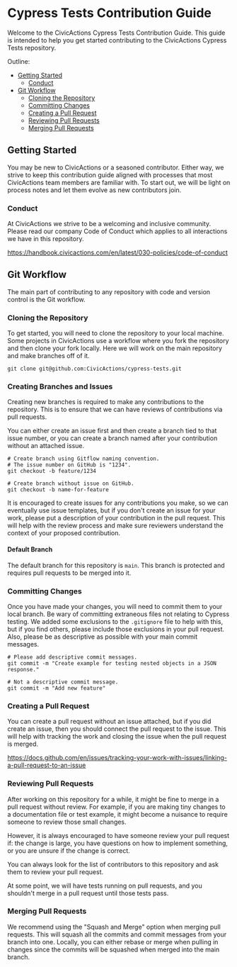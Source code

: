 # Cypress Tests Contribution Guide

Welcome to the CivicActions Cypress Tests Contribution Guide. This guide is intended to help you get started 
contributing to the CivicActions Cypress Tests repository.

Outline:
- [Getting Started](#getting-started)
  - [Conduct](#resources)
- [Git Workflow](#git-workflow)
  - [Cloning the Repository](#cloning-the-repository)
  - [Committing Changes](#committing-changes)
  - [Creating a Pull Request](#creating-a-pull-request)
  - [Reviewing Pull Requests](#reviewing-pull-requests)
  - [Merging Pull Requests](#merging-pull-requests)

## Getting Started

You may be new to CivicActions or a seasoned contributor. Either way, we strive to keep this contribution guide 
aligned with processes that most CivicActions team members are familiar with. To start out, we will be light on 
process notes and let them evolve as new contributors join.

### Conduct

At CivicActions we strive to be a welcoming and inclusive community. Please read our company Code of Conduct which 
applies to all interactions we have in this repository.

https://handbook.civicactions.com/en/latest/030-policies/code-of-conduct

## Git Workflow

The main part of contributing to any repository with code and version control is the Git workflow.

### Cloning the Repository

To get started, you will need to clone the repository to your local machine. Some projects in CivicActions use a 
workflow where you fork the repository and then clone your fork locally. Here we will work on the main repository 
and make branches off of it.

```shell
git clone git@github.com:CivicActions/cypress-tests.git
```

### Creating Branches and Issues

Creating new branches is required to make any contributions to the repository. This is to ensure that we can have 
reviews of contributions via pull requests.

You can either create an issue first and then create a branch tied to that issue number, or you can create a branch 
named after your contribution without an attached issue.

```shell
# Create branch using Gitflow naming convention.
# The issue number on GitHub is "1234".
git checkout -b feature/1234

# Create branch without issue on GitHub.
git checkout -b name-for-feature
```

It is encouraged to create issues for any contributions you make, so we can eventually use issue templates, but if 
you don't create an issue for your work, please put a description of your contribution in the pull request. This 
will help with the review process and make sure reviewers understand the context of your proposed contribution.

#### Default Branch

The default branch for this repository is `main`. This branch is protected and requires pull requests to be merged 
into it.

### Committing Changes

Once you have made your changes, you will need to commit them to your local branch. Be wary of committing extraneous 
files not relating to Cypress testing. We added some exclusions to the `.gitignore` file to help with this, but if 
you find others, please include those exclusions in your pull request. Also, please be as descriptive as possible 
with your main commit messages.

```shell  
# Please add descriptive commit messages.
git commit -m "Create example for testing nested objects in a JSON response."

# Not a descriptive commit message.
git commit -m "Add new feature"
```

### Creating a Pull Request

You can create a pull request without an issue attached, but if you did create an issue, then you should connect the 
pull request to the issue. This will help with tracking the work and closing the issue when the pull request is merged.

https://docs.github.com/en/issues/tracking-your-work-with-issues/linking-a-pull-request-to-an-issue

### Reviewing Pull Requests

After working on this repository for a while, it might be fine to merge in a pull request without review. For 
example, if you are making tiny changes to a documentation file or test example, it might become a nuisance to 
require someone to review those small changes.

However, it is always encouraged to have someone review your pull request if: the change is large, you have questions 
on how to implement something, or you are unsure if the change is correct.

You can always look for the list of contributors to this repository and ask them to review your pull request.

At some point, we will have tests running on pull requests, and you shouldn't merge in a pull request until those 
tests pass. 

### Merging Pull Requests

We recommend using the "Squash and Merge" option when merging pull requests. This will squash all the commits and 
commit messages from your branch into one. Locally, you can either rebase or merge when pulling in changes since the 
commits will be squashed when merged into the main branch.
